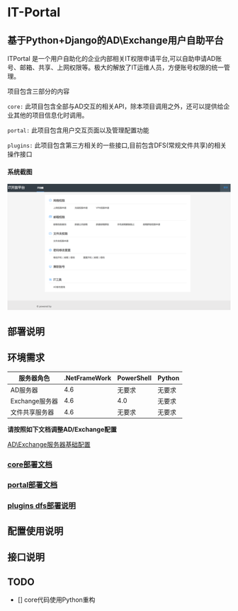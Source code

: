 # IT-Portal
基于Python+Django的AD\Exchange用户自助平台
---
ITPortal 是一个用户自助化的企业内部相关IT权限申请平台,可以自助申请AD账号、邮箱、共享、上网权限等。极大的解放了IT运维人员，方便账号权限的统一管理。

项目包含三部分的内容

`core:` 此项目包含全部与AD交互的相关API，除本项目调用之外，还可以提供给企业其他的项目信息化时调用。

`portal:` 此项目包含用户交互页面以及管理配置功能

`plugins:` 此项目包含第三方相关的一些接口,目前包含DFS(常规文件共享)的相关操作接口

#### 系统截图
![image](./docs/imgs/index.png)

## 部署说明
## 环境需求

服务器角色 | .NetFrameWork|PowerShell|Python|
---|---|---|---|
AD服务器 | 4.6|无要求|无要求
Exchange服务器 |4.6 | 4.0|无要求
文件共享服务器|4.6|无要求|无要求

**请按照如下文档调整AD/Exchange配置**

[AD\Exchange服务器基础配置](docs/AD-EX-config.md)




### [core部署文档](./core/README.md)
### [portal部署文档](./portal/README.md)
### [plugins dfs部署说明](./plugins/dfs/README.md)


## 配置使用说明

## 接口说明

## 

## TODO

- [] core代码使用Python重构
